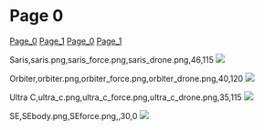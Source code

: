 # Page 0
[Page_0](../pages/Page_0.md)
[Page_1](../pages/Page_1.md)
[Page_0](../pages/Page_0.md)
[Page_1](../pages/Page_1.md)

Saris,saris.png,saris_force.png,saris_drone.png,46,115
![](https://github.com/areon546/NovaDriftCustomSkinRepository/raw/main/assets/saris.png)


Orbiter,orbiter.png,orbiter_force.png,orbiter_drone.png,40,120
![](https://github.com/areon546/NovaDriftCustomSkinRepository/raw/main/assets/orbiter.png)


Ultra C,ultra_c.png,ultra_c_force.png,ultra_c_drone.png,35,115
![](https://github.com/areon546/NovaDriftCustomSkinRepository/raw/main/assets/ultra_c.png)


SE,SEbody.png,SEforce.png,,30,0
![](https://github.com/areon546/NovaDriftCustomSkinRepository/raw/main/assets/SEbody.png)


